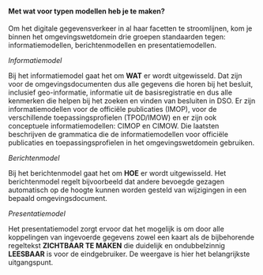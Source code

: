 #### Met wat voor typen modellen heb je te maken?

Om het digitale gegevensverkeer in al haar facetten te stroomlijnen, kom je
binnen het omgevingswetdomein drie groepen standaarden tegen:
informatiemodellen, berichtenmodellen en presentatiemodellen.

*Informatiemodel*

Bij het informatiemodel gaat het om **WAT** er wordt uitgewisseld. Dat zijn voor
de omgevingsdocumenten dus alle gegevens die horen bij het besluit, inclusief
geo-informatie, informatie uit de basisregistratie en dus alle kenmerken die
helpen bij het zoeken en vinden van besluiten in DSO. Er zijn informatiemodellen
voor de officiële publicaties (IMOP), voor de verschillende toepassingsprofielen
(TPOD/IMOW) en er zijn ook conceptuele informatiemodellen: CIMOP en CIMOW. Die
laatsten beschrijven de grammatica die de informatiemodellen voor officiële
publicaties en toepassingsprofielen in het omgevingswetdomein gebruiken.

*Berichtenmodel*

Bij het berichtenmodel gaat het om **HOE** er wordt uitgewisseld. Het
berichtenmodel regelt bijvoorbeeld dat andere bevoegde gezagen automatisch op de
hoogte kunnen worden gesteld van wijzigingen in een bepaald omgevingsdocument.

*Presentatiemodel*

Het presentatiemodel zorgt ervoor dat het mogelijk is om door alle koppelingen
van ingevoerde gegevens zowel een kaart als de bijbehorende regeltekst
**ZICHTBAAR TE MAKEN** die duidelijk en ondubbelzinnig **LEESBAAR** is voor de
eindgebruiker. De weergave is hier het belangrijkste uitgangspunt.
